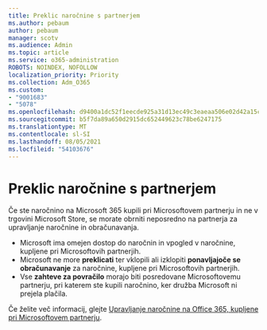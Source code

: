 ```yaml
---
title: Preklic naročnine s partnerjem
ms.author: pebaum
author: pebaum
manager: scotv
ms.audience: Admin
ms.topic: article
ms.service: o365-administration
ROBOTS: NOINDEX, NOFOLLOW
localization_priority: Priority
ms.collection: Adm_O365
ms.custom:
- "9001683"
- "5078"
ms.openlocfilehash: d9400a1dc52f1eecde925a31d13ec49c3eaeaa506e02d42a15c643259609ea24
ms.sourcegitcommit: b5f7da89a650d2915dc652449623c78be6247175
ms.translationtype: MT
ms.contentlocale: sl-SI
ms.lasthandoff: 08/05/2021
ms.locfileid: "54103676"
---
```

# <a name="cancel-subscription-from-partner"></a>Preklic naročnine s partnerjem

Če ste naročnino na Microsoft 365 kupili pri Microsoftovem partnerju in ne v trgovini Microsoft Store, se morate obrniti neposredno na partnerja za upravljanje naročnine in obračunavanja.

- Microsoft ima omejen dostop do naročnin in vpogled v naročnine, kupljene pri Microsoftovih partnerjih. 
- Microsoft ne more **preklicati** ter vklopili ali izklopiti **ponavljajoče se obračunavanje** za naročnine, kupljene pri Microsoftovih partnerjih. 
- Vse **zahteve za povračilo** morajo biti posredovane Microsoftovemu partnerju, pri katerem ste kupili naročnino, ker družba Microsoft ni prejela plačila. 

Če želite več informacij, glejte [Upravljanje naročnine na Office 365, kupljene pri Microsoftovem partnerju](https://support.microsoft.com/help/4230739/microsoft-account-manage-office-365-subscription-from-third-party). 
